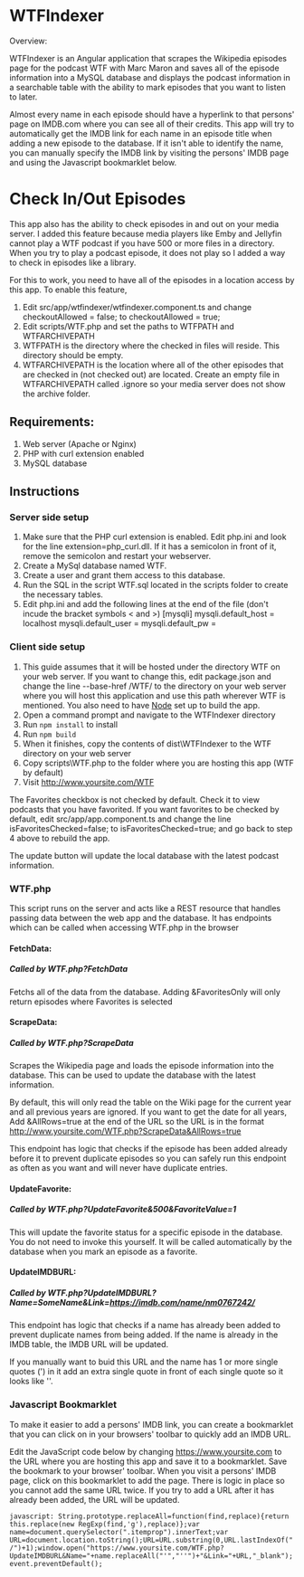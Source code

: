 # WTFIndexer
Overview:

WTFIndexer is an Angular application that scrapes the Wikipedia episodes page for the podcast WTF with Marc Maron and saves all of the episode information into a MySQL database and displays the podcast information in a searchable table with the ability to mark episodes that you want to listen to later. 

Almost every name in each episode should have a hyperlink to that persons' page on IMDB.com where you can see all of their credits. This app will try to automatically get the IMDB link for each name in an episode title when adding a new episode to the database. If it isn't able to identify the name, you can manually specify the IMDB link by visiting the persons' IMDB page and using the Javascript bookmarklet below.

# Check In/Out Episodes
This app also has the ability to check episodes in and out on your media server. I added this feature because media players like Emby and Jellyfin cannot play a WTF podcast if you have 500 or more files in a directory. When you try to play a podcast episode, it does not play so I added a way to check in episodes like a library.

For this to work, you need to have all of the episodes in a location access by this app. To enable this feature,
1. Edit src/app/wtfindexer/wtfindexer.component.ts and change checkoutAllowed = false; to checkoutAllowed = true;
2. Edit scripts/WTF.php and set the paths to WTFPATH and WTFARCHIVEPATH
3. WTFPATH is the directory where the checked in files will reside. This directory should be empty. 
4. WTFARCHIVEPATH is the location where all of the other episodes that are checked in (not checked out) are located. Create an empty file in WTFARCHIVEPATH called .ignore so your media server does not show the archive folder. 

## Requirements:

1. Web server (Apache or Nginx)
2. PHP with curl extension enabled
3. MySQL database

## Instructions

### Server side setup
1. Make sure that the PHP curl extension is enabled. Edit php.ini and look for the line extension=php_curl.dll. If it has a semicolon in front of it, remove the semicolon and restart your webserver.
2. Create a MySql database named WTF.
3. Create a user and grant them access to this database.
4. Run the SQL in the script WTF.sql located in the scripts folder to create the necessary tables.
5. Edit php.ini and add the following lines at the end of the file (don't incude the bracket symbols < and >)
   [mysqli]
   mysqli.default_host = localhost
   mysqli.default_user = <YOUR USERNAME>
   mysqli.default_pw = <YOUR PASSWORD>
   
### Client side setup
1. This guide assumes that it will be hosted under the directory WTF on your web server. If you want to change this, edit package.json and change the line --base-href /WTF/ to the directory on your web server where you will host this application and use this path wherever WTF is mentioned. You also need to have [Node](https://nodejs.org/) set up to build the app.
2. Open a command prompt and navigate to the WTFIndexer directory
3. Run ```npm install``` to install  
4. Run ```npm build```
5. When it finishes, copy the contents of dist\WTFIndexer to the WTF directory on your web server
7. Copy scripts\WTF.php to the folder where you are hosting this app (WTF by default)
8. Visit http://www.yoursite.com/WTF

The Favorites checkbox is not checked by default. Check it to view podcasts that you have favorited. If you want favorites to be checked by default, edit src/app/app.component.ts and change the line isFavoritesChecked=false; to isFavoritesChecked=true; and go back to step 4 above to rebuild the app. 

The update button will update the local database with the latest podcast information.

### WTF.php
This script runs on the server and acts like a REST resource that handles passing data between the web app and the database. It has endpoints which can be called when accessing WTF.php in the browser

#### FetchData:
   ##### Called by WTF.php?FetchData
   
   Fetchs all of the data from the database. Adding &FavoritesOnly will only return episodes where Favorites is selected

#### ScrapeData: 
   ##### Called by WTF.php?ScrapeData
   Scrapes the Wikipedia page and loads the episode information into the database. This can be used to update the database with the latest information.
   
   By default, this will only read the table on the Wiki page for the current year and all previous years are ignored. If you want to get the date for all years, Add &AllRows=true at the end of the URL so the URL is in the format http://www.yoursite.com/WTF.php?ScrapeData&AllRows=true
            
   This endpoint has logic that checks if the episode has been added already before it to prevent duplicate episodes so you can safely run this endpoint as often as you want and will never have duplicate entries.
   
#### UpdateFavorite:
   ##### Called by WTF.php?UpdateFavorite&500&FavoriteValue=1
   This will update the favorite status for a specific episode in the database. You do not need to invoke this yourself. It will be called automatically by the database when you mark an episode as a favorite.

#### UpdateIMDBURL:
   ##### Called by WTF.php?UpdateIMDBURL?Name=SomeName&Link=https://imdb.com/name/nm0767242/
   
   This endpoint has logic that checks if a name has already been added to prevent duplicate names from being added. If the name is already in the IMDB table, the IMDB URL will be updated.

   If you manually want to buid this URL and the name has 1 or more single quotes (') in it add an extra single quote in front of each single quote so it looks like ''.

### Javascript Bookmarklet
To make it easier to add a persons' IMDB link, you can create a bookmarklet that you can click on in your browsers' toolbar to quickly add an IMDB URL.

Edit the JavaScript code below by changing https://www.yoursite.com to the URL where you are hosting this app and save it to a bookmarklet. Save the bookmark to your browser' toolbar. When you visit a persons' IMDB page, click on this bookmarklet to add the page. There is logic in place so you cannot add the same URL twice. If you try to add a URL after it has already been added, the URL will be updated.

```javascript: String.prototype.replaceAll=function(find,replace){return this.replace(new RegExp(find,'g'),replace)};var name=document.querySelector(".itemprop").innerText;var URL=document.location.toString();URL=URL.substring(0,URL.lastIndexOf("/")+1);window.open("https://www.yoursite.com/WTF.php?UpdateIMDBURL&Name="+name.replaceAll("'","''")+"&Link="+URL,"_blank");event.preventDefault();```